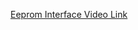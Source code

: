 [Eeprom Interface Video Link](https://drive.google.com/file/d/125f6QkLzY0gSvdgSVmMOAyce_-C9kmbS/view?usp=sharing)
